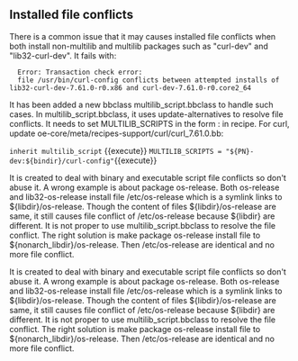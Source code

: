 ## Installed file conflicts

There is a common issue that it may causes installed file conflicts when both install non-multilib and multilib packages such as "curl-dev" and "lib32-curl-dev". It fails with:

      Error: Transaction check error:
      file /usr/bin/curl-config conflicts between attempted installs of lib32-curl-dev-7.61.0-r0.x86 and curl-dev-7.61.0-r0.core2_64

It has been added a new bbclass multilib_script.bbclass to handle such cases. In multilib_script.bbclass, it uses update-alternatives to resolve file conflicts. It needs to set MULTILIB_SCRIPTS in the form : in recipe. For curl, update oe-core/meta/recipes-support/curl/curl_7.61.0.bb:

`inherit multilib_script` {{execute}}
`MULTILIB_SCRIPTS = "${PN}-dev:${bindir}/curl-config"`{{execute}}

It is created to deal with binary and executable script file conflicts so don't abuse it. A wrong example is about package os-release. Both os-release and lib32-os-release install file /etc/os-release which is a symlink links to ${libdir}/os-release. Though the content of files ${libdir}/os-release are same, it still causes file conflict of /etc/os-release because ${libdir} are different. It is not proper to use multilib_script.bbclass to resolve the file conflict. The right solution is make package os-release install file to ${nonarch_libdir}/os-release. Then /etc/os-release are identical and no more file conflict.



It is created to deal with binary and executable script file conflicts so don't abuse it. A wrong example is about package os-release. Both os-release and lib32-os-release install file /etc/os-release which is a symlink links to ${libdir}/os-release. Though the content of files ${libdir}/os-release are same, it still causes file conflict of /etc/os-release because ${libdir} are different. It is not proper to use multilib_script.bbclass to resolve the file conflict. The right solution is make package os-release install file to ${nonarch_libdir}/os-release. Then /etc/os-release are identical and no more file conflict.


